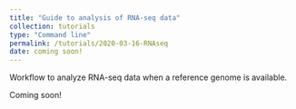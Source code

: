 ```yaml
---
title: "Guide to analysis of RNA-seq data"
collection: tutorials
type: "Command line"
permalink: /tutorials/2020-03-16-RNAseq
date: coming soon!
---
```


Workflow to analyze RNA-seq data when a reference genome is available.


Coming soon!

 

